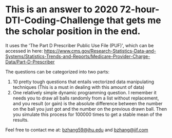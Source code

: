 # This is an answer to 2020 72-hour-DTI-Coding-Challenge that gets me the scholar position in the end. 

It uses the 'The Part D Prescriber Public Use File (PUF)', which can be accessed in here: https://www.cms.gov/Research-Statistics-Data-and-Systems/Statistics-Trends-and-Reports/Medicare-Provider-Charge-Data/Part-D-Prescriber

The questions can be categorized into two parts:

1. 10 pretty tough questions that entails vectorized data manipulating techniques (This is a must in dealing with this amount of data)
2. One relatively simple dynamic programming question. I remember it needs you to draw all balls randomly from a list without replacement, and you result (or gain) is the absolute difference between the number on the ball you just got and the number on the previous drawn ball. Then you simulate this process for 100000 times to get a stable mean of the results. 

Feel free to contact me at: bzhang59@jhu.edu and bzhang@iif.com
